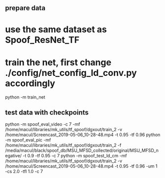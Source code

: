 ## prepare data
# use the same dataset as Spoof_ResNet_TF


# train the net, first change ./config/net_config_ld_conv.py accordingly
python -m train_net

## test data with checkpoints
python -m spoof_eval_video -c 7 -mf /home/macul/libraries/mk_utils/tf_spoof/dgxout/train_2 -v /home/macul/Screencast_2019-05-06_10-28-48.mp4  -t 0.95 -tf 0.96
python -m spoof_eval_pic -mf /home/macul/libraries/mk_utils/tf_spoof/dgxout/train_2 -f /media/macul/black/spoof_db/MSU_MFSD_collected/original/MSU_MFSD_negative/ -t 0.9 -tf 0.95 -c 7
python -m spoof_test_ld_cm -mf /home/macul/libraries/mk_utils/tf_spoof/dgxout/train_2  -v /home/macul/Screencast_2019-05-06_10-28-48.mp4  -t 0.95 -tf 0.96 -um 1 -cs 2.0 -tfl 1.0 -c 7



